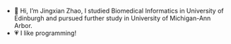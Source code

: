 - 👋 Hi, I’m Jingxian Zhao, I studied Biomedical Informatics in University of Edinburgh and pursued further study in University of Michigan-Ann Arbor.
- 💗 I like programming!


<!---
Zjx01/Zjx01 is a ✨ special ✨ repository because its `README.md` (this file) appears on your GitHub profile.
You can click the Preview link to take a look at your changes.
--->
